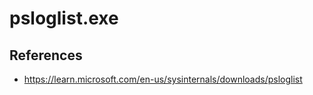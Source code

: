# psloglist.exe

## References
* https://learn.microsoft.com/en-us/sysinternals/downloads/psloglist
